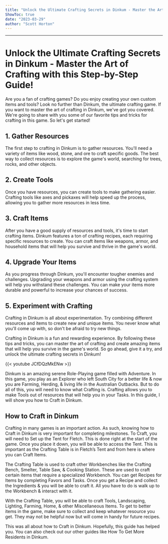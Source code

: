 ```yaml
---
title: "Unlock the Ultimate Crafting Secrets in Dinkum - Master the Art of Crafting with this Step-by-Step Guide!"
ShowToc: true 
date: "2023-03-29"
author: "Scott Horton"
---
```

*****
# Unlock the Ultimate Crafting Secrets in Dinkum - Master the Art of Crafting with this Step-by-Step Guide!

Are you a fan of crafting games? Do you enjoy creating your own custom items and tools? Look no further than Dinkum, the ultimate crafting game. If you want to master the art of crafting in Dinkum, we've got you covered. We're going to share with you some of our favorite tips and tricks for crafting in this game. So let's get started!

## 1. Gather Resources

The first step to crafting in Dinkum is to gather resources. You'll need a variety of items like wood, stone, and ore to craft specific goods. The best way to collect resources is to explore the game's world, searching for trees, rocks, and other objects.

## 2. Create Tools

Once you have resources, you can create tools to make gathering easier. Crafting tools like axes and pickaxes will help speed up the process, allowing you to gather more resources in less time.

## 3. Craft Items

After you have a good supply of resources and tools, it's time to start crafting items. Dinkum features a ton of crafting recipes, each requiring specific resources to create. You can craft items like weapons, armor, and household items that will help you survive and thrive in the game's world.

## 4. Upgrade Your Items

As you progress through Dinkum, you'll encounter tougher enemies and challenges. Upgrading your weapons and armor using the crafting system will help you withstand these challenges. You can make your items more durable and powerful to increase your chances of success.

## 5. Experiment with Crafting

Crafting in Dinkum is all about experimentation. Try combining different resources and items to create new and unique items. You never know what you'll come up with, so don't be afraid to try new things.

Crafting in Dinkum is a fun and rewarding experience. By following these tips and tricks, you can master the art of crafting and create amazing items that will help you survive in the game's world. So go ahead, give it a try, and unlock the ultimate crafting secrets in Dinkum!

{{< youtube JCfDQzMkENw >}} 



Dinkum is an amazing serene Role-Playing game filled with Adventure. In this game, you play as an Explorer who left South City for a better life & now you are Farming, Herding, & living life in the Australian Outbacks. But to do all of this, you will need to know what Crafting is. Crafting allows you to make Tools out of resources that will help you in your Tasks. In this guide, I will show you how to Craft in Dinkum.
 
## How to Craft in Dinkum
 

 
Crafting in many games is an important action. As such, knowing how to Craft in Dinkum is very important for completing milestones. To Craft, you will need to Set up the Tent for Fletch. This is done right at the start of the game. Once you place it down, you will be able to access the Tent. This is important as the Crafting Table is in Fletch’s Tent and from here is where you can Craft Items.
 
The Crafting Table is used to craft other Workbenches like the Crafting Bench, Smelter, Table Saw, & Cooking Station. These are used to craft certain items that require a specialized Workbench. You can get Recipes for Items by completing Favors and Tasks. Once you get a Recipe and collect the Ingredients & you will be able to craft it. All you have to do is walk up to the Workbench & interact with it.
 
With the Crafting Table, you will be able to craft Tools, Landscaping, Lighting, Farming, Home, & other Miscellaneous Items. To get to better items in the game, make sure to collect and keep whatever resource you get. They may not be helpful now but will come in handy for future recipes.
 
This was all about how to Craft in Dinkum. Hopefully, this guide has helped you. You can also check out our other guides like How To Get More Residents in Dinkum.




